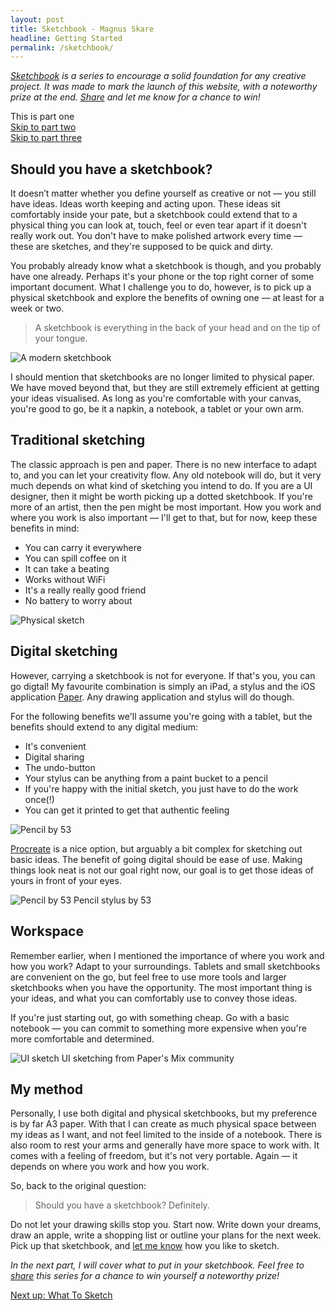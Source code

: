 ```yaml
---
layout: post
title: Sketchbook - Magnus Skare
headline: Getting Started
permalink: /sketchbook/
---
```


*<a href="/case-sketchbook">Sketchbook</a> is a series to encourage a solid foundation for any creative project. It was made to mark the launch of this website, with a noteworthy prize at the end. <a href="http://twitter.com/share?text=How%20To%20Start%20Sketching" target="_blank">Share</a> and let me know for a chance to win!*

This is part one<br>
<a href="/sketchbook-2">Skip to part two</a><br>
<a href="/sketchbook-3">Skip to part three</a>

Should you have a sketchbook?
-

It doesn’t matter whether you define yourself as creative or not &mdash; you still have ideas. Ideas worth keeping and acting upon. These ideas sit comfortably inside your pate, but a sketchbook could extend that to a physical thing you can look at, touch, feel or even tear apart if it doesn't really work out. You don't have to make polished artwork every time &mdash; these are sketches, and they're supposed to be quick and dirty.

You probably already know what a sketchbook is though, and you probably have one already. Perhaps it's your phone or the top right corner of some important document. What I challenge you to do, however, is to pick up a physical sketchbook and explore the benefits of owning one &mdash; at least for a week or two.

> A sketchbook is everything in the back of your head and on the tip of your tongue.

<img src="../img/sketchbook/img_01.jpg" alt="A modern sketchbook" class="cover big">

I should mention that sketchbooks are no longer limited to physical paper. We have moved beyond that, but they are still extremely efficient at getting your ideas visualised. As long as you're comfortable with your canvas, you're good to go, be it a napkin, a notebook, a tablet or your own arm.

Traditional sketching
-

The classic approach is pen and paper. There is no new interface to adapt to, and you can let your creativity flow. Any old notebook will do, but it very much depends on what kind of sketching you intend to do. If you are a UI designer, then it might be worth picking up a dotted sketchbook. If you're more of an artist, then the pen might be most important. How you work and where you work is also important &mdash; I'll get to that, but for now, keep these benefits in mind:

* You can carry it everywhere
* You can spill coffee on it
* It can take a beating
* Works without WiFi
* It's a really really good friend
* No battery to worry about

<img src="../img/sketchbook/img_06.jpg" alt="Physical sketch" class="cover big">

Digital sketching
-

However, carrying a sketchbook is not for everyone. If that's you, you can go digtal! My favourite combination is simply an iPad, a stylus and the iOS application <a href="https://www.fiftythree.com/paper" target="_blank">Paper</a>. Any drawing application and stylus will do though.

For the following benefits we'll assume you're going with a tablet, but the benefits should extend to any digital medium:

* It's convenient
* Digital sharing
* The undo-button
* Your stylus can be anything from a paint bucket to a pencil
* If you're happy with the initial sketch, you just have to do the work once(!)
* You can get it printed to get that authentic feeling

<img src="../img/sketchbook/img_03.jpg" alt="Pencil by 53" class="cover big">

<a href="https://itunes.apple.com/gb/app/procreate-sketch-paint-create./id425073498?mt=8" target="_blank">Procreate</a> is a nice option, but arguably a bit complex for sketching out basic ideas. The benefit of going digital should be ease of use. Making things look neat is not our goal right now, our goal is to get those ideas of yours in front of your eyes.

<span class="sidenote">
	<img src="../img/sketchbook/img_05.jpg" alt="Pencil by 53">
	<span>Pencil stylus by 53</span>
</span>

Workspace
-
Remember earlier, when I mentioned the importance of where you work and how you work? Adapt to your surroundings. Tablets and small sketchbooks are convenient on the go, but feel free to use more tools and larger sketchbooks when you have the opportunity. The most important thing is your ideas, and what you can comfortably use to convey those ideas.

If you're just starting out, go with something cheap. Go with a basic notebook &mdash; you can commit to something more expensive when you're more comfortable and determined.

<span class="sidenote">
	<img src="../img/sketchbook/img_07.jpg" alt="UI sketch">
	<span>UI sketching from Paper's Mix community</span>
</span>

My method
-

Personally, I use both digital and physical sketchbooks, but my preference is by far A3 paper. With that I can create as much physical space between my ideas as I want, and not feel limited to the inside of a notebook. There is also room to rest your arms and generally have more space to work with. It comes with a feeling of freedom, but it's not very portable. Again &mdash; it depends on where you work and how you work.

So, back to the original question:

> Should you have a sketchbook? Definitely.

Do not let your drawing skills stop you. Start now. Write down your dreams, draw an apple, write a shopping list or outline your plans for the next week. Pick up that sketchbook, and <a href="https://twitter.com/MagnusSkare" target="_blank">let me know</a> how you like to sketch.

*In the next part, I will cover what to put in your sketchbook. Feel free to <a href="http://twitter.com/share?text=How%20To%20Start%20Sketching" target="_blank">share</a> this series for a chance to win yourself a noteworthy prize!*

<a href="/sketchbook-2" class="next">Next up: What To Sketch</a>



